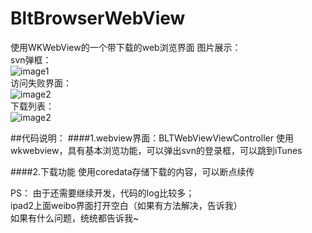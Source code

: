 # BltBrowserWebView
使用WKWebView的一个带下载的web浏览界面
图片展示：<br/>
svn弹框：<br/>
![image1](https://github.com/lllkey/BltBrowserWebView/tree/master/screenshot/image-svn.png)<br/>
访问失败界面：<br/>
![image2](https://github.com/lllkey/BltBrowserWebView/tree/master/screenshot/image-error.png)<br/>
下载列表：<br/>
![image2](https://github.com/lllkey/BltBrowserWebView/tree/master/screenshot/image-download.png)<br/>


##代码说明：
####1.webview界面：BLTWebViewViewController
使用wkwebview，具有基本浏览功能，可以弹出svn的登录框，可以跳到iTunes

####2.下载功能
使用coredata存储下载的内容，可以断点续传



PS：
由于还需要继续开发，代码的log比较多；<br/>
ipad2上面weibo界面打开空白（如果有方法解决，告诉我）<br/>
如果有什么问题，统统都告诉我~<br/>

